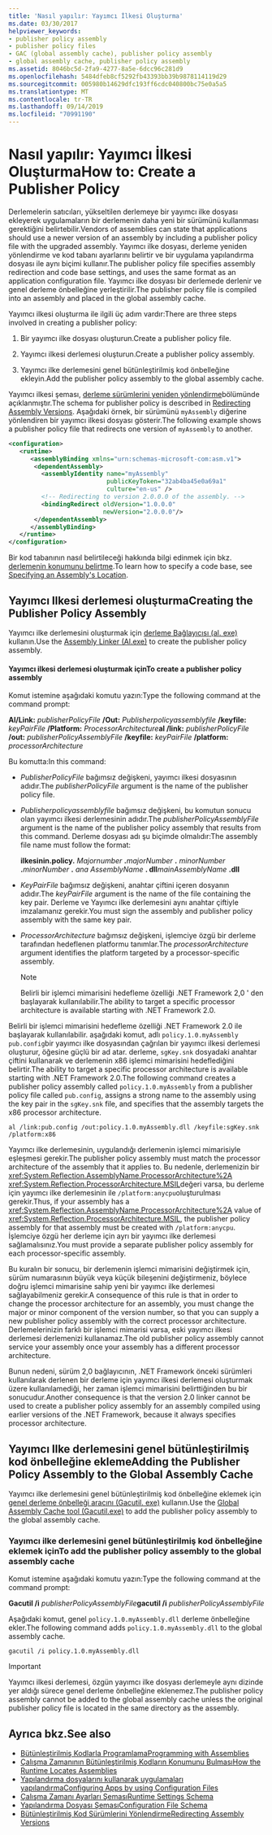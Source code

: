 ```yaml
---
title: 'Nasıl yapılır: Yayımcı İlkesi Oluşturma'
ms.date: 03/30/2017
helpviewer_keywords:
- publisher policy assembly
- publisher policy files
- GAC (global assembly cache), publisher policy assembly
- global assembly cache, publisher policy assembly
ms.assetid: 8046bc5d-2fa9-4277-8a5e-6dcc96c281d9
ms.openlocfilehash: 5484dfeb8cf5292fb43393bb39b9878114119d29
ms.sourcegitcommit: 005980b14629dfc193ff6cdc040800bc75e0a5a5
ms.translationtype: MT
ms.contentlocale: tr-TR
ms.lasthandoff: 09/14/2019
ms.locfileid: "70991190"
---
```

# <a name="how-to-create-a-publisher-policy"></a><span data-ttu-id="62f66-102">Nasıl yapılır: Yayımcı İlkesi Oluşturma</span><span class="sxs-lookup"><span data-stu-id="62f66-102">How to: Create a Publisher Policy</span></span>

<span data-ttu-id="62f66-103">Derlemelerin satıcıları, yükseltilen derlemeye bir yayımcı ilke dosyası ekleyerek uygulamaların bir derlemenin daha yeni bir sürümünü kullanması gerektiğini belirtebilir.</span><span class="sxs-lookup"><span data-stu-id="62f66-103">Vendors of assemblies can state that applications should use a newer version of an assembly by including a publisher policy file with the upgraded assembly.</span></span> <span data-ttu-id="62f66-104">Yayımcı ilke dosyası, derleme yeniden yönlendirme ve kod tabanı ayarlarını belirtir ve bir uygulama yapılandırma dosyası ile aynı biçimi kullanır.</span><span class="sxs-lookup"><span data-stu-id="62f66-104">The publisher policy file specifies assembly redirection and code base settings, and uses the same format as an application configuration file.</span></span> <span data-ttu-id="62f66-105">Yayımcı ilke dosyası bir derlemede derlenir ve genel derleme önbelleğine yerleştirilir.</span><span class="sxs-lookup"><span data-stu-id="62f66-105">The publisher policy file is compiled into an assembly and placed in the global assembly cache.</span></span>

<span data-ttu-id="62f66-106">Yayımcı ilkesi oluşturma ile ilgili üç adım vardır:</span><span class="sxs-lookup"><span data-stu-id="62f66-106">There are three steps involved in creating a publisher policy:</span></span>

1. <span data-ttu-id="62f66-107">Bir yayımcı ilke dosyası oluşturun.</span><span class="sxs-lookup"><span data-stu-id="62f66-107">Create a publisher policy file.</span></span>

2. <span data-ttu-id="62f66-108">Yayımcı ilkesi derlemesi oluşturun.</span><span class="sxs-lookup"><span data-stu-id="62f66-108">Create a publisher policy assembly.</span></span>

3. <span data-ttu-id="62f66-109">Yayımcı ilke derlemesini genel bütünleştirilmiş kod önbelleğine ekleyin.</span><span class="sxs-lookup"><span data-stu-id="62f66-109">Add the publisher policy assembly to the global assembly cache.</span></span>

<span data-ttu-id="62f66-110">Yayımcı ilkesi şeması, [derleme sürümlerini yeniden yönlendirme](redirect-assembly-versions.md)bölümünde açıklanmıştır.</span><span class="sxs-lookup"><span data-stu-id="62f66-110">The schema for publisher policy is described in [Redirecting Assembly Versions](redirect-assembly-versions.md).</span></span> <span data-ttu-id="62f66-111">Aşağıdaki örnek, bir sürümünü `myAssembly` diğerine yönlendiren bir yayımcı ilkesi dosyası gösterir.</span><span class="sxs-lookup"><span data-stu-id="62f66-111">The following example shows a publisher policy file that redirects one version of `myAssembly` to another.</span></span>

```xml
<configuration>
   <runtime>
      <assemblyBinding xmlns="urn:schemas-microsoft-com:asm.v1">
       <dependentAssembly>
         <assemblyIdentity name="myAssembly"
                           publicKeyToken="32ab4ba45e0a69a1"
                           culture="en-us" />
         <!-- Redirecting to version 2.0.0.0 of the assembly. -->
         <bindingRedirect oldVersion="1.0.0.0"
                          newVersion="2.0.0.0"/>
       </dependentAssembly>
      </assemblyBinding>
   </runtime>
</configuration>
```

<span data-ttu-id="62f66-112">Bir kod tabanının nasıl belirtileceği hakkında bilgi edinmek için bkz. [derlemenin konumunu belirtme](specify-assembly-location.md).</span><span class="sxs-lookup"><span data-stu-id="62f66-112">To learn how to specify a code base, see [Specifying an Assembly's Location](specify-assembly-location.md).</span></span>

## <a name="creating-the-publisher-policy-assembly"></a><span data-ttu-id="62f66-113">Yayımcı Ilkesi derlemesi oluşturma</span><span class="sxs-lookup"><span data-stu-id="62f66-113">Creating the Publisher Policy Assembly</span></span>

<span data-ttu-id="62f66-114">Yayımcı ilke derlemesini oluşturmak için [derleme Bağlayıcısı (al. exe)](../tools/al-exe-assembly-linker.md) kullanın.</span><span class="sxs-lookup"><span data-stu-id="62f66-114">Use the [Assembly Linker (Al.exe)](../tools/al-exe-assembly-linker.md) to create the publisher policy assembly.</span></span>

#### <a name="to-create-a-publisher-policy-assembly"></a><span data-ttu-id="62f66-115">Yayımcı ilkesi derlemesi oluşturmak için</span><span class="sxs-lookup"><span data-stu-id="62f66-115">To create a publisher policy assembly</span></span>

<span data-ttu-id="62f66-116">Komut istemine aşağıdaki komutu yazın:</span><span class="sxs-lookup"><span data-stu-id="62f66-116">Type the following command at the command prompt:</span></span>

<span data-ttu-id="62f66-117">**Al/Link:** *publisherPolicyFile* **/Out:** *Publisherpolicyassemblyfile* **/keyfile:** *keyPairFile* **/Platform:** *ProcessorArchitecture*</span><span class="sxs-lookup"><span data-stu-id="62f66-117">**al /link:** *publisherPolicyFile* **/out:** *publisherPolicyAssemblyFile* **/keyfile:** *keyPairFile* **/platform:** *processorArchitecture*</span></span>

<span data-ttu-id="62f66-118">Bu komutta:</span><span class="sxs-lookup"><span data-stu-id="62f66-118">In this command:</span></span>

- <span data-ttu-id="62f66-119">*PublisherPolicyFile* bağımsız değişkeni, yayımcı ilkesi dosyasının adıdır.</span><span class="sxs-lookup"><span data-stu-id="62f66-119">The *publisherPolicyFile* argument is the name of the publisher policy file.</span></span>

- <span data-ttu-id="62f66-120">*Publisherpolicyassemblyfile* bağımsız değişkeni, bu komutun sonucu olan yayımcı ilkesi derlemesinin adıdır.</span><span class="sxs-lookup"><span data-stu-id="62f66-120">The *publisherPolicyAssemblyFile* argument is the name of the publisher policy assembly that results from this command.</span></span> <span data-ttu-id="62f66-121">Derleme dosyası adı şu biçimde olmalıdır:</span><span class="sxs-lookup"><span data-stu-id="62f66-121">The assembly file name must follow the format:</span></span>

  <span data-ttu-id="62f66-122">**ilkesinin.**</span><span class="sxs-lookup"><span data-stu-id="62f66-122">**policy.**</span></span> <span data-ttu-id="62f66-123">*Majornumber* **.**</span><span class="sxs-lookup"><span data-stu-id="62f66-123">*majorNumber* **.**</span></span> <span data-ttu-id="62f66-124">*minorNumber* **.**</span><span class="sxs-lookup"><span data-stu-id="62f66-124">*minorNumber* **.**</span></span> <span data-ttu-id="62f66-125">*ana AssemblyName* **. dll**</span><span class="sxs-lookup"><span data-stu-id="62f66-125">*mainAssemblyName* **.dll**</span></span>

- <span data-ttu-id="62f66-126">*KeyPairFile* bağımsız değişkeni, anahtar çiftini içeren dosyanın adıdır.</span><span class="sxs-lookup"><span data-stu-id="62f66-126">The *keyPairFile* argument is the name of the file containing the key pair.</span></span> <span data-ttu-id="62f66-127">Derleme ve Yayımcı ilke derlemesini aynı anahtar çiftiyle imzalamanız gerekir.</span><span class="sxs-lookup"><span data-stu-id="62f66-127">You must sign the assembly and publisher policy assembly with the same key pair.</span></span>

- <span data-ttu-id="62f66-128">*ProcessorArchitecture* bağımsız değişkeni, işlemciye özgü bir derleme tarafından hedeflenen platformu tanımlar.</span><span class="sxs-lookup"><span data-stu-id="62f66-128">The *processorArchitecture* argument identifies the platform targeted by a processor-specific assembly.</span></span>

  > [!NOTE]
  > <span data-ttu-id="62f66-129">Belirli bir işlemci mimarisini hedefleme özelliği .NET Framework 2,0 ' den başlayarak kullanılabilir.</span><span class="sxs-lookup"><span data-stu-id="62f66-129">The ability to target a specific processor architecture is available starting with .NET Framework 2.0.</span></span>

<span data-ttu-id="62f66-130">Belirli bir işlemci mimarisini hedefleme özelliği .NET Framework 2.0 ile başlayarak kullanılabilir. aşağıdaki komut, adlı `policy.1.0.myAssembly` `pub.config`bir yayımcı ilke dosyasından çağrılan bir yayımcı ilkesi derlemesi oluşturur, öğesine güçlü bir ad atar. derleme, `sgKey.snk` dosyadaki anahtar çiftini kullanarak ve derlemenin x86 işlemci mimarisini hedeflediğini belirtir.</span><span class="sxs-lookup"><span data-stu-id="62f66-130">The ability to target a specific processor architecture is available starting with .NET Framework 2.0.The following command creates a publisher policy assembly called `policy.1.0.myAssembly` from a publisher policy file called `pub.config`, assigns a strong name to the assembly using the key pair in the `sgKey.snk` file, and specifies that the assembly targets the x86 processor architecture.</span></span>

```
al /link:pub.config /out:policy.1.0.myAssembly.dll /keyfile:sgKey.snk /platform:x86
```

<span data-ttu-id="62f66-131">Yayımcı ilke derlemesinin, uygulandığı derlemenin işlemci mimarisiyle eşleşmesi gerekir.</span><span class="sxs-lookup"><span data-stu-id="62f66-131">The publisher policy assembly must match the processor architecture of the assembly that it applies to.</span></span> <span data-ttu-id="62f66-132">Bu nedenle, derlemenizin bir <xref:System.Reflection.AssemblyName.ProcessorArchitecture%2A> <xref:System.Reflection.ProcessorArchitecture.MSIL>değeri varsa, bu derleme için yayımcı ilke derlemesinin ile `/platform:anycpu`oluşturulması gerekir.</span><span class="sxs-lookup"><span data-stu-id="62f66-132">Thus, if your assembly has a <xref:System.Reflection.AssemblyName.ProcessorArchitecture%2A> value of <xref:System.Reflection.ProcessorArchitecture.MSIL>, the publisher policy assembly for that assembly must be created with `/platform:anycpu`.</span></span> <span data-ttu-id="62f66-133">İşlemciye özgü her derleme için ayrı bir yayımcı ilke derlemesi sağlamalısınız.</span><span class="sxs-lookup"><span data-stu-id="62f66-133">You must provide a separate publisher policy assembly for each processor-specific assembly.</span></span>

<span data-ttu-id="62f66-134">Bu kuralın bir sonucu, bir derlemenin işlemci mimarisini değiştirmek için, sürüm numarasının büyük veya küçük bileşenini değiştirmeniz, böylece doğru işlemci mimarisine sahip yeni bir yayımcı ilke derlemesi sağlayabilmeniz gerekir.</span><span class="sxs-lookup"><span data-stu-id="62f66-134">A consequence of this rule is that in order to change the processor architecture for an assembly, you must change the major or minor component of the version number, so that you can supply a new publisher policy assembly with the correct processor architecture.</span></span> <span data-ttu-id="62f66-135">Derlemelerinizin farklı bir işlemci mimarisi varsa, eski yayımcı ilkesi derlemesi derlemenizi kullanamaz.</span><span class="sxs-lookup"><span data-stu-id="62f66-135">The old publisher policy assembly cannot service your assembly once your assembly has a different processor architecture.</span></span>

<span data-ttu-id="62f66-136">Bunun nedeni, sürüm 2,0 bağlayıcının, .NET Framework önceki sürümleri kullanılarak derlenen bir derleme için yayımcı ilkesi derlemesi oluşturmak üzere kullanılamediği, her zaman işlemci mimarisini belirttiğinden bu bir sonucudur.</span><span class="sxs-lookup"><span data-stu-id="62f66-136">Another consequence is that the version 2.0 linker cannot be used to create a publisher policy assembly for an assembly compiled using earlier versions of the .NET Framework, because it always specifies processor architecture.</span></span>

## <a name="adding-the-publisher-policy-assembly-to-the-global-assembly-cache"></a><span data-ttu-id="62f66-137">Yayımcı Ilke derlemesini genel bütünleştirilmiş kod önbelleğine ekleme</span><span class="sxs-lookup"><span data-stu-id="62f66-137">Adding the Publisher Policy Assembly to the Global Assembly Cache</span></span>

<span data-ttu-id="62f66-138">Yayımcı ilke derlemesini genel bütünleştirilmiş kod önbelleğine eklemek için [genel derleme önbelleği aracını (Gacutil. exe)](../tools/gacutil-exe-gac-tool.md) kullanın.</span><span class="sxs-lookup"><span data-stu-id="62f66-138">Use the [Global Assembly Cache tool (Gacutil.exe)](../tools/gacutil-exe-gac-tool.md) to add the publisher policy assembly to the global assembly cache.</span></span>

### <a name="to-add-the-publisher-policy-assembly-to-the-global-assembly-cache"></a><span data-ttu-id="62f66-139">Yayımcı ilke derlemesini genel bütünleştirilmiş kod önbelleğine eklemek için</span><span class="sxs-lookup"><span data-stu-id="62f66-139">To add the publisher policy assembly to the global assembly cache</span></span>

<span data-ttu-id="62f66-140">Komut istemine aşağıdaki komutu yazın:</span><span class="sxs-lookup"><span data-stu-id="62f66-140">Type the following command at the command prompt:</span></span>

<span data-ttu-id="62f66-141">**Gacutil /i** *publisherPolicyAssemblyFile*</span><span class="sxs-lookup"><span data-stu-id="62f66-141">**gacutil /i**  *publisherPolicyAssemblyFile*</span></span>

<span data-ttu-id="62f66-142">Aşağıdaki komut, genel `policy.1.0.myAssembly.dll` derleme önbelleğine ekler.</span><span class="sxs-lookup"><span data-stu-id="62f66-142">The following command adds `policy.1.0.myAssembly.dll` to the global assembly cache.</span></span>

```
gacutil /i policy.1.0.myAssembly.dll
```

> [!IMPORTANT]
> <span data-ttu-id="62f66-143">Yayımcı ilkesi derlemesi, özgün yayımcı ilke dosyası derlemeyle aynı dizinde yer aldığı sürece genel derleme önbelleğine eklenemez.</span><span class="sxs-lookup"><span data-stu-id="62f66-143">The publisher policy assembly cannot be added to the global assembly cache unless the original publisher policy file is located in the same directory as the assembly.</span></span>

## <a name="see-also"></a><span data-ttu-id="62f66-144">Ayrıca bkz.</span><span class="sxs-lookup"><span data-stu-id="62f66-144">See also</span></span>

- [<span data-ttu-id="62f66-145">Bütünleştirilmiş Kodlarla Programlama</span><span class="sxs-lookup"><span data-stu-id="62f66-145">Programming with Assemblies</span></span>](../../standard/assembly/program.md)
- [<span data-ttu-id="62f66-146">Çalışma Zamanının Bütünleştirilmiş Kodların Konumunu Bulması</span><span class="sxs-lookup"><span data-stu-id="62f66-146">How the Runtime Locates Assemblies</span></span>](../deployment/how-the-runtime-locates-assemblies.md)
- [<span data-ttu-id="62f66-147">Yapılandırma dosyalarını kullanarak uygulamaları yapılandırma</span><span class="sxs-lookup"><span data-stu-id="62f66-147">Configuring Apps by using Configuration Files</span></span>](index.md)
- [<span data-ttu-id="62f66-148">Çalışma Zamanı Ayarları Şeması</span><span class="sxs-lookup"><span data-stu-id="62f66-148">Runtime Settings Schema</span></span>](./file-schema/runtime/index.md)
- [<span data-ttu-id="62f66-149">Yapılandırma Dosyası Şeması</span><span class="sxs-lookup"><span data-stu-id="62f66-149">Configuration File Schema</span></span>](./file-schema/index.md)
- [<span data-ttu-id="62f66-150">Bütünleştirilmiş Kod Sürümlerini Yönlendirme</span><span class="sxs-lookup"><span data-stu-id="62f66-150">Redirecting Assembly Versions</span></span>](redirect-assembly-versions.md)
